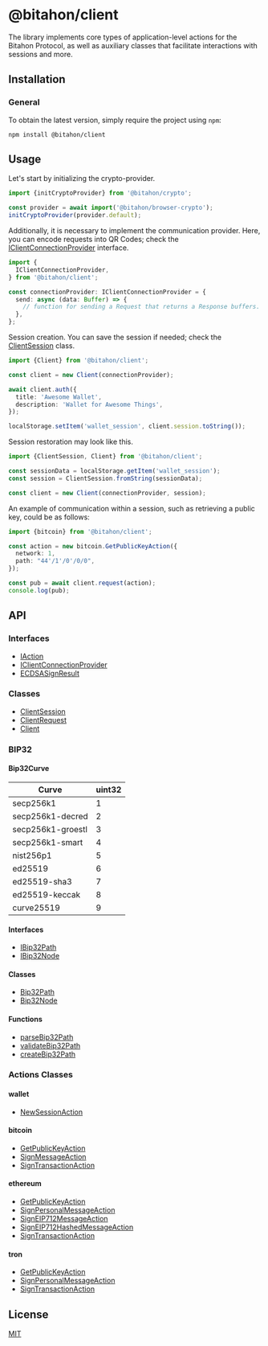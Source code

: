 # @bitahon/client

The library implements core types of application-level actions for the Bitahon Protocol, as well as auxiliary classes that facilitate interactions with sessions and more.

## Installation

### General

To obtain the latest version, simply require the project using `npm`:

```shell
npm install @bitahon/client
```

## Usage

Let's start by initializing the crypto-provider.

```ts
import {initCryptoProvider} from '@bitahon/crypto';

const provider = await import('@bitahon/browser-crypto');
initCryptoProvider(provider.default);
```

Additionally, it is necessary to implement the communication provider. Here, you can encode requests into QR Codes; check the [IClientConnectionProvider](src/client.ts) interface.

```ts
import {
  IClientConnectionProvider,
} from '@bitahon/client';

const connectionProvider: IClientConnectionProvider = {
  send: async (data: Buffer) => {
    // function for sending a Request that returns a Response buffers.
  },
};
```

Session creation. You can save the session if needed; check the [ClientSession](src/client.ts) class.

```ts
import {Client} from '@bitahon/client';

const client = new Client(connectionProvider);

await client.auth({
  title: 'Awesome Wallet',
  description: 'Wallet for Awesome Things',
});

localStorage.setItem('wallet_session', client.session.toString());
```

Session restoration may look like this.

```ts
import {ClientSession, Client} from '@bitahon/client';

const sessionData = localStorage.getItem('wallet_session');
const session = ClientSession.fromString(sessionData);

const client = new Client(connectionProvider, session);
```

An example of communication within a session, such as retrieving a public key, could be as follows:

```ts
import {bitcoin} from '@bitahon/client';

const action = new bitcoin.GetPublicKeyAction({
  network: 1,
  path: "44'/1'/0'/0/0",
});

const pub = await client.request(action);
console.log(pub);
```

## API

### Interfaces

- [IAction](src/client.ts)
- [IClientConnectionProvider](src/client.ts)
- [ECDSASignResult](src/client.ts)

### Classes

- [ClientSession](src/client.ts)
- [ClientRequest](src/client.ts)
- [Client](src/client.ts)

### BIP32

#### Bip32Curve

| Curve | uint32 |
| --- | --- |
| secp256k1 | 1 |
| secp256k1-decred | 2 |
| secp256k1-groestl | 3 |
| secp256k1-smart | 4 |
| nist256p1 | 5 |
| ed25519 | 6 |
| ed25519-sha3 | 7 |
| ed25519-keccak | 8 |
| curve25519 | 9 |

#### Interfaces

- [IBip32Path](src/bip32.ts)
- [IBip32Node](src/bip32.ts)

#### Classes

- [Bip32Path](src/bip32.ts)
- [Bip32Node](src/bip32.ts)

#### Functions

- [parseBip32Path](src/bip32.ts)
- [validateBip32Path](src/bip32.ts)
- [createBip32Path](src/bip32.ts)

### Actions Classes

#### wallet

- [NewSessionAction](src/actions/wallet.ts)

#### bitcoin

- [GetPublicKeyAction](src/actions/bitcoin.ts)
- [SignMessageAction](src/actions/bitcoin.ts)
- [SignTransactionAction](src/actions/bitcoin.ts)

#### ethereum

- [GetPublicKeyAction](src/actions/ethereum.ts)
- [SignPersonalMessageAction](src/actions/ethereum.ts)
- [SignEIP712MessageAction](src/actions/ethereum.ts)
- [SignEIP712HashedMessageAction](src/actions/ethereum.ts)
- [SignTransactionAction](src/actions/ethereum.ts)

#### tron

- [GetPublicKeyAction](src/actions/tron.ts)
- [SignPersonalMessageAction](src/actions/tron.ts)
- [SignTransactionAction](src/actions/tron.ts)

## License

[MIT](LICENSE)
